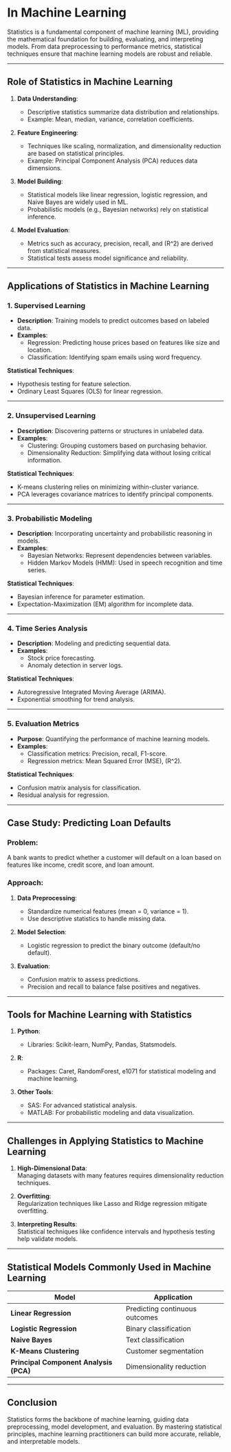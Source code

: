 # In Machine Learning

Statistics is a fundamental component of machine learning (ML), providing the mathematical foundation for building, evaluating, and interpreting models. From data preprocessing to performance metrics, statistical techniques ensure that machine learning models are robust and reliable.

---

## Role of Statistics in Machine Learning

1. **Data Understanding**:  
   - Descriptive statistics summarize data distribution and relationships.  
   - Example: Mean, median, variance, correlation coefficients.

2. **Feature Engineering**:  
   - Techniques like scaling, normalization, and dimensionality reduction are based on statistical principles.  
   - Example: Principal Component Analysis (PCA) reduces data dimensions.

3. **Model Building**:  
   - Statistical models like linear regression, logistic regression, and Naive Bayes are widely used in ML.  
   - Probabilistic models (e.g., Bayesian networks) rely on statistical inference.

4. **Model Evaluation**:  
   - Metrics such as accuracy, precision, recall, and \(R^2\) are derived from statistical measures.  
   - Statistical tests assess model significance and reliability.

---

## Applications of Statistics in Machine Learning

### 1. **Supervised Learning**
- **Description**: Training models to predict outcomes based on labeled data.  
- **Examples**:
  - Regression: Predicting house prices based on features like size and location.  
  - Classification: Identifying spam emails using word frequency.

**Statistical Techniques**:
  - Hypothesis testing for feature selection.  
  - Ordinary Least Squares (OLS) for linear regression.

---

### 2. **Unsupervised Learning**
- **Description**: Discovering patterns or structures in unlabeled data.  
- **Examples**:
  - Clustering: Grouping customers based on purchasing behavior.  
  - Dimensionality Reduction: Simplifying data without losing critical information.

**Statistical Techniques**:
  - K-means clustering relies on minimizing within-cluster variance.  
  - PCA leverages covariance matrices to identify principal components.

---

### 3. **Probabilistic Modeling**
- **Description**: Incorporating uncertainty and probabilistic reasoning in models.  
- **Examples**:
  - Bayesian Networks: Represent dependencies between variables.  
  - Hidden Markov Models (HMM): Used in speech recognition and time series.

**Statistical Techniques**:
  - Bayesian inference for parameter estimation.  
  - Expectation-Maximization (EM) algorithm for incomplete data.

---

### 4. **Time Series Analysis**
- **Description**: Modeling and predicting sequential data.  
- **Examples**:
  - Stock price forecasting.  
  - Anomaly detection in server logs.

**Statistical Techniques**:
  - Autoregressive Integrated Moving Average (ARIMA).  
  - Exponential smoothing for trend analysis.

---

### 5. **Evaluation Metrics**
- **Purpose**: Quantifying the performance of machine learning models.  
- **Examples**:
  - Classification metrics: Precision, recall, F1-score.  
  - Regression metrics: Mean Squared Error (MSE), \(R^2\).

**Statistical Techniques**:
  - Confusion matrix analysis for classification.  
  - Residual analysis for regression.

---

## Case Study: Predicting Loan Defaults

### Problem:
A bank wants to predict whether a customer will default on a loan based on features like income, credit score, and loan amount.

### Approach:
1. **Data Preprocessing**:  
   - Standardize numerical features (mean = 0, variance = 1).  
   - Use descriptive statistics to handle missing data.  

2. **Model Selection**:  
   - Logistic regression to predict the binary outcome (default/no default).  

3. **Evaluation**:  
   - Confusion matrix to assess predictions.  
   - Precision and recall to balance false positives and negatives.  

---

## Tools for Machine Learning with Statistics

1. **Python**:  
   - Libraries: Scikit-learn, NumPy, Pandas, Statsmodels.  

2. **R**:  
   - Packages: Caret, RandomForest, e1071 for statistical modeling and machine learning.  

3. **Other Tools**:  
   - SAS: For advanced statistical analysis.  
   - MATLAB: For probabilistic modeling and data visualization.  

---

## Challenges in Applying Statistics to Machine Learning

1. **High-Dimensional Data**:  
   Managing datasets with many features requires dimensionality reduction techniques.  

2. **Overfitting**:  
   Regularization techniques like Lasso and Ridge regression mitigate overfitting.  

3. **Interpreting Results**:  
   Statistical techniques like confidence intervals and hypothesis testing help validate models.  

---

## Statistical Models Commonly Used in Machine Learning

| Model                     | Application                     |
|---------------------------|---------------------------------|
| **Linear Regression**      | Predicting continuous outcomes |
| **Logistic Regression**    | Binary classification          |
| **Naive Bayes**            | Text classification            |
| **K-Means Clustering**     | Customer segmentation          |
| **Principal Component Analysis (PCA)** | Dimensionality reduction |

---

## Conclusion

Statistics forms the backbone of machine learning, guiding data preprocessing, model development, and evaluation. By mastering statistical principles, machine learning practitioners can build more accurate, reliable, and interpretable models.
